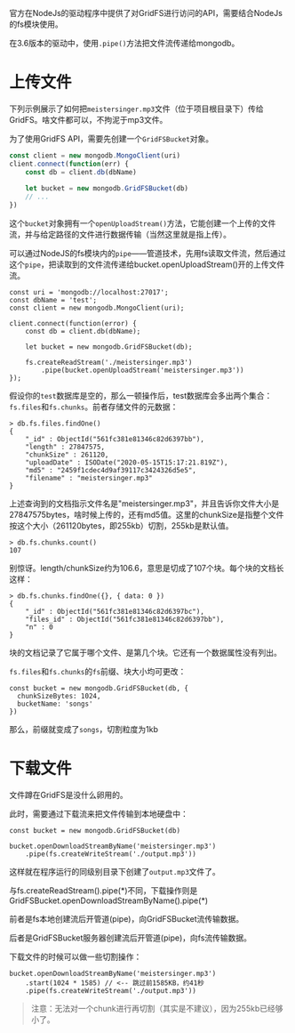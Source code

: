 官方在NodeJs的驱动程序中提供了对GridFS进行访问的API，需要结合NodeJs的fs模块使用。

在3.6版本的驱动中，使用`.pipe()`方法把文件流传递给mongodb。

# 上传文件

下列示例展示了如何把`meistersinger.mp3`文件（位于项目根目录下）传给GridFS。啥文件都可以，不拘泥于mp3文件。

为了使用GridFS API，需要先创建一个`GridFSBucket`对象。

``` js
const client = new mongodb.MongoClient(uri)
client.connect(function(err) {
    const db = client.db(dbName)
    
    let bucket = new mongodb.GridFSBucket(db)
    // ...
})
```

这个`bucket`对象拥有一个`openUploadStream()`方法，它能创建一个上传的文件流，并与给定路径的文件进行数据传输（当然这里就是指上传）。

可以通过NodeJS的fs模块内的`pipe`——管道技术，先用fs读取文件流，然后通过这个`pipe`，把读取到的文件流传递给bucket.openUploadStream()开的上传文件流。

``` JS
const uri = 'mongodb://localhost:27017';
const dbName = 'test';
const client = new mongodb.MongoClient(uri);

client.connect(function(error) {
    const db = client.db(dbName);

    let bucket = new mongodb.GridFSBucket(db);

    fs.createReadStream('./meistersinger.mp3')
        .pipe(bucket.openUploadStream('meistersinger.mp3'))
});
```

假设你的`test`数据库是空的，那么一顿操作后，test数据库会多出两个集合：`fs.files`和`fs.chunks`。前者存储文件的元数据：

``` SHELL
> db.fs.files.findOne()
{
	"_id" : ObjectId("561fc381e81346c82d6397bb"),
	"length" : 27847575,
	"chunkSize" : 261120,
	"uploadDate" : ISODate("2020-05-15T15:17:21.819Z"),
	"md5" : "2459f1cdec4d9af39117c3424326d5e5",
	"filename" : "meistersinger.mp3"
}
```

上述查询到的文档指示文件名是"meistersinger.mp3"，并且告诉你文件大小是27847575bytes，啥时候上传的，还有md5值。这里的chunkSize是指整个文件按这个大小（261120bytes，即255kb）切割，255kb是默认值。

``` SHELL
> db.fs.chunks.count()
107
```

别惊讶。length/chunkSize约为106.6，意思是切成了107个块。每个块的文档长这样：

``` SHELL
> db.fs.chunks.findOne({}, { data: 0 })
{
	"_id" : ObjectId("561fc381e81346c82d6397bc"),
	"files_id" : ObjectId("561fc381e81346c82d6397bb"),
	"n" : 0
}
```

块的文档记录了它属于哪个文件、是第几个块。它还有一个数据属性没有列出。

`fs.files`和`fs.chunks`的`fs`前缀、块大小均可更改：

``` JS
const bucket = new mongodb.GridFSBucket(db, {
  chunkSizeBytes: 1024,
  bucketName: 'songs'
})
```

那么，前缀就变成了`songs`，切割粒度为1kb

# 下载文件

文件蹲在GridFS是没什么卵用的。

此时，需要通过下载流来把文件传输到本地硬盘中：

``` JS
const bucket = new mongodb.GridFSBucket(db)

bucket.openDownloadStreamByName('meistersinger.mp3')
	.pipe(fs.createWriteStream('./output.mp3'))
```

这样就在程序运行的同级别目录下创建了`output.mp3`文件了。

与fs.createReadStream().pipe(\*)不同，下载操作则是GridFSBucket.openDownloadStreamByName().pipe(\*)

前者是fs本地创建流后开管道(pipe)，向GridFSBucket流传输数据。

后者是GridFSBucket服务器创建流后开管道(pipe)，向fs流传输数据。

下载文件的时候可以做一些切割操作：

``` JS
bucket.openDownloadStreamByName('meistersinger.mp3')
    .start(1024 * 1585) // <-- 跳过前1585KB，约41秒
    .pipe(fs.createWriteStream('./output.mp3'))
```

> 注意：无法对一个chunk进行再切割（其实是不建议），因为255kb已经够小了。